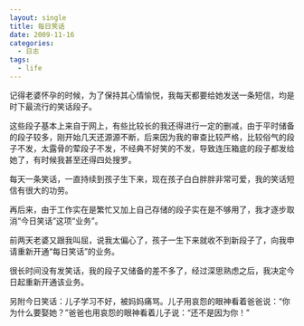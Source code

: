 ```yaml
---
layout: single
title: 每日笑话
date: 2009-11-16
categories:
  - 日志
tags:
  - life
---
```


记得老婆怀孕的时候，为了保持其心情愉悦，我每天都要给她发送一条短信，均是时下最流行的笑话段子。

这些段子基本上来自于网上，有些比较长的我还得进行一定的删减，由于平时储备的段子较多，刚开始几天还源源不断，后来因为我的审查比较严格，比较俗气的段子不发，太露骨的荤段子不发，不经典不好笑的不发，导致连压箱底的段子都发给她了，有时候我甚至还得四处搜罗。

每天一条笑话，一直持续到孩子生下来，现在孩子白白胖胖非常可爱，我的笑话短信有很大的功劳。

再后来，由于工作实在是繁忙又加上自己存储的段子实在是不够用了，我才逐步取消“今日笑话”这项“业务”。

前两天老婆又跟我叫屈，说我太偏心了，孩子一生下来就收不到新段子了，向我申请重新开通“每日笑话”的业务。

很长时间没有发笑话，我的段子又储备的差不多了，经过深思熟虑之后，我决定今日起重新开通该业务。

另附今日笑话：儿子学习不好，被妈妈痛骂。儿子用哀怨的眼神看着爸爸说：“你为什么要娶她？”爸爸也用哀怨的眼神看着儿子说：“还不是因为你！”
